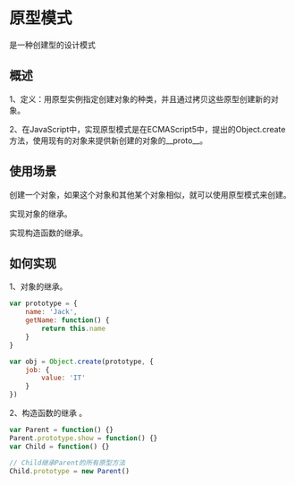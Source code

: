 # 原型模式

是一种创建型的设计模式

## 概述

1、定义：用原型实例指定创建对象的种类，并且通过拷贝这些原型创建新的对象。

2、在JavaScript中，实现原型模式是在ECMAScript5中，提出的Object.create方法，使用现有的对象来提供新创建的对象的__proto__。

## 使用场景

创建一个对象，如果这个对象和其他某个对象相似，就可以使用原型模式来创建。

实现对象的继承。

实现构造函数的继承。

## 如何实现

1、对象的继承。
```javascript
var prototype = {
    name: 'Jack',
    getName: function() {
        return this.name
    }
}

var obj = Object.create(prototype, {
    job: {
        value: 'IT'
    }
})
```
2、构造函数的继承 。

```javascript
var Parent = function() {}
Parent.prototype.show = function() {}
var Child = function() {}

// Child继承Parent的所有原型方法
Child.prototype = new Parent()
```

